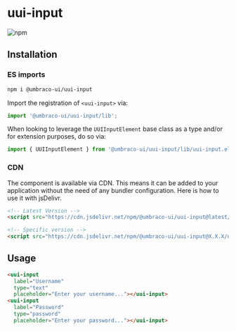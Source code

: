 # uui-input

![npm](https://img.shields.io/npm/v/@umbraco-ui/uui-input?logoColor=%231B264F)

## Installation

### ES imports

```zsh
npm i @umbraco-ui/uui-input
```

Import the registration of `<uui-input>` via:

```javascript
import '@umbraco-ui/uui-input/lib';
```

When looking to leverage the `UUIInputElement` base class as a type and/or for extension purposes, do so via:

```javascript
import { UUIInputElement } from '@umbraco-ui/uui-input/lib/uui-input.element';
```

### CDN

The component is available via CDN. This means it can be added to your application without the need of any bundler configuration. Here is how to use it with jsDelivr.

```html
<!-- Latest Version -->
<script src="https://cdn.jsdelivr.net/npm/@umbraco-ui/uui-input@latest/dist/uui-input.min.js"></script>

<!-- Specific version -->
<script src="https://cdn.jsdelivr.net/npm/@umbraco-ui/uui-input@X.X.X/dist/uui-input.min.js"></script>
```

## Usage

```html
<uui-input
  label="Username"
  type="text"
  placeholder="Enter your username..."></uui-input>
<uui-input
  label="Password"
  type="password"
  placeholder="Enter your password..."></uui-input>
```

